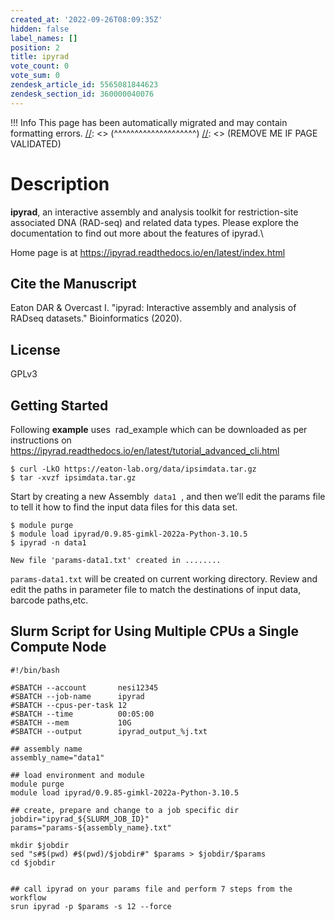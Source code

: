 ```yaml
---
created_at: '2022-09-26T08:09:35Z'
hidden: false
label_names: []
position: 2
title: ipyrad
vote_count: 0
vote_sum: 0
zendesk_article_id: 5565081844623
zendesk_section_id: 360000040076
---
```



[//]: <> (REMOVE ME IF PAGE VALIDATED)
[//]: <> (vvvvvvvvvvvvvvvvvvvv)
 !!! Info
     This page has been automatically migrated and may contain formatting errors.
[//]: <> (^^^^^^^^^^^^^^^^^^^^)
[//]: <> (REMOVE ME IF PAGE VALIDATED)
# Description

**ipyrad**, an interactive assembly and analysis toolkit for
restriction-site associated DNA (RAD-seq) and related data types. Please
explore the documentation to find out more about the features of
ipyrad.\\

Home page is at https://ipyrad.readthedocs.io/en/latest/index.html

## Cite the Manuscript

Eaton DAR & Overcast I. "ipyrad: Interactive assembly and analysis of
RADseq datasets." Bioinformatics (2020).

## License

GPLv3

## Getting Started

Following **example** uses  rad\_example which can be downloaded as per
instructions on 
<https://ipyrad.readthedocs.io/en/latest/tutorial_advanced_cli.html> 

    $ curl -LkO https://eaton-lab.org/data/ipsimdata.tar.gz
    $ tar -xvzf ipsimdata.tar.gz

Start by creating a new Assembly  `data1`  , and then we’ll edit the
params file to tell it how to find the input data files for this data
set.

    $ module purge
    $ module load ipyrad/0.9.85-gimkl-2022a-Python-3.10.5
    $ ipyrad -n data1

    New file 'params-data1.txt' created in ........

`params-data1.txt` will be created on current working directory. Review
and edit the paths in parameter file to match the destinations of input
data, barcode paths,etc. 

## Slurm Script for Using Multiple CPUs a Single Compute Node

    #!/bin/bash

    #SBATCH --account       nesi12345
    #SBATCH --job-name      ipyrad
    #SBATCH --cpus-per-task 12
    #SBATCH --time          00:05:00
    #SBATCH --mem           10G
    #SBATCH --output        ipyrad_output_%j.txt

    ## assembly name
    assembly_name="data1"

    ## load environment and module
    module purge
    module load ipyrad/0.9.85-gimkl-2022a-Python-3.10.5

    ## create, prepare and change to a job specific dir
    jobdir="ipyrad_${SLURM_JOB_ID}"
    params="params-${assembly_name}.txt"

    mkdir $jobdir
    sed "s#$(pwd) #$(pwd)/$jobdir#" $params > $jobdir/$params
    cd $jobdir


    ## call ipyrad on your params file and perform 7 steps from the workflow
    srun ipyrad -p $params -s 12 --force 
